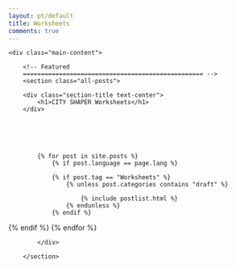 ```yaml
---
layout: pt/default
title: Worksheets
comments: true
---
```



<!-- We reopen main-content and container -->

<div class="container-fluid">

    <div class="main-content">

        <!-- Featured
        ================================================== -->
        <section class="all-posts">

        <div class="section-title text-center">
            <h1>CITY SHAPER Worksheets</h1>
        </div>
<br><br><br>
            <div class="row listfeaturedtag">

            {% for post in site.posts %}
                {% if post.language == page.lang %}

                {% if post.tag == "Worksheets" %}
                    {% unless post.categories contains "draft" %}

                        {% include postlist.html %}
                    {% endunless %}
                {% endif %}
{% endif %}
            {% endfor %}

            </div>

        </section>
